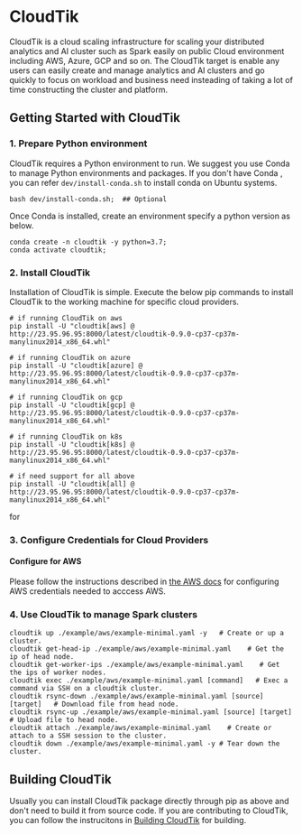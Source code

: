 # CloudTik

CloudTik is a cloud scaling infrastructure for scaling your distributed analytics and AI cluster such as Spark easily
on public Cloud environment including AWS, Azure, GCP and so on. The CloudTik target is enable any users can
easily create and manage analytics and AI clusters and go quickly to focus on workload and business need insteading
of taking a lot of time constructing the cluster and platform.


## Getting Started with CloudTik
### 1. Prepare Python environment
CloudTik requires a Python environment to run. We suggest you use Conda to manage Python environments and packages. If you don't have Conda , you can refer ```dev/install-conda.sh``` to install conda on Ubuntu systems. 
```
bash dev/install-conda.sh;  ## Optional
```
Once Conda is installed, create an environment specify a python version as below.
```
conda create -n cloudtik -y python=3.7;
conda activate cloudtik;
```
### 2. Install CloudTik
Installation of CloudTik is simple. Execute the below pip commands to install CloudTik to the working machine
for specific cloud providers.

```
# if running CloudTik on aws
pip install -U "cloudtik[aws] @ http://23.95.96.95:8000/latest/cloudtik-0.9.0-cp37-cp37m-manylinux2014_x86_64.whl"

# if running CloudTik on azure
pip install -U "cloudtik[azure] @ http://23.95.96.95:8000/latest/cloudtik-0.9.0-cp37-cp37m-manylinux2014_x86_64.whl"

# if running CloudTik on gcp
pip install -U "cloudtik[gcp] @ http://23.95.96.95:8000/latest/cloudtik-0.9.0-cp37-cp37m-manylinux2014_x86_64.whl"

# if running CloudTik on k8s
pip install -U "cloudtik[k8s] @ http://23.95.96.95:8000/latest/cloudtik-0.9.0-cp37-cp37m-manylinux2014_x86_64.whl"

# if need support for all above
pip install -U "cloudtik[all] @ http://23.95.96.95:8000/latest/cloudtik-0.9.0-cp37-cp37m-manylinux2014_x86_64.whl"

```
for 
### 3. Configure Credentials for Cloud Providers

#### Configure for AWS
Please follow the instructions described in [the AWS docs](https://boto3.amazonaws.com/v1/documentation/api/latest/guide/configuration.html) for configuring AWS credentials needed to acccess AWS.

### 4. Use CloudTik to manage Spark clusters
```
cloudtik up ./example/aws/example-minimal.yaml -y   # Create or up a  cluster.
cloudtik get-head-ip ./example/aws/example-minimal.yaml    # Get the ip of head node.
cloudtik get-worker-ips ./example/aws/example-minimal.yaml    # Get the ips of worker nodes.
cloudtik exec ./example/aws/example-minimal.yaml [command]   # Exec a command via SSH on a cloudtik cluster.
cloudtik rsync-down ./example/aws/example-minimal.yaml [source] [target]   # Download file from head node.
cloudtik rsync-up ./example/aws/example-minimal.yaml [source] [target]   # Upload file to head node.
cloudtik attach ./example/aws/example-minimal.yaml    # Create or attach to a SSH session to the cluster.
cloudtik down ./example/aws/example-minimal.yaml -y # Tear down the cluster.
```

## Building CloudTik

Usually you can install CloudTik package directly through pip as above and don't need to build it from source code. If you are contributing to CloudTik, you can follow the instrucitons in [Building CloudTik](./doc/Building.md) for building. 

